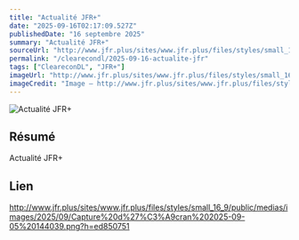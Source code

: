 ```yaml
---
title: "Actualité JFR+"
date: "2025-09-16T02:17:09.527Z"
publishedDate: "16 septembre 2025"
summary: "Actualité JFR+"
sourceUrl: "http://www.jfr.plus/sites/www.jfr.plus/files/styles/small_16_9/public/medias/images/2025/09/Capture%20d%27%C3%A9cran%202025-09-05%20144039.png?h=ed850751"
permalink: "/clearecondl/2025-09-16-actualite-jfr"
tags: ["CleareconDL", "JFR+"]
imageUrl: "http://www.jfr.plus/sites/www.jfr.plus/files/styles/small_16_9/public/medias/images/2025/09/Capture%20d%27%C3%A9cran%202025-09-05%20144039.png?h=ed850751"
imageCredit: "Image — http://www.jfr.plus/sites/www.jfr.plus/files/styles/small_16_9/public/medias/images/2025/09/Capture%20d%27%C3%A9cran%202025-09-05%20144039.png?h=ed850751"
---
```


![Actualité JFR+](http://www.jfr.plus/sites/www.jfr.plus/files/styles/small_16_9/public/medias/images/2025/09/Capture%20d%27%C3%A9cran%202025-09-05%20144039.png?h=ed850751)

## Résumé

Actualité JFR+

## Lien

http://www.jfr.plus/sites/www.jfr.plus/files/styles/small_16_9/public/medias/images/2025/09/Capture%20d%27%C3%A9cran%202025-09-05%20144039.png?h=ed850751
